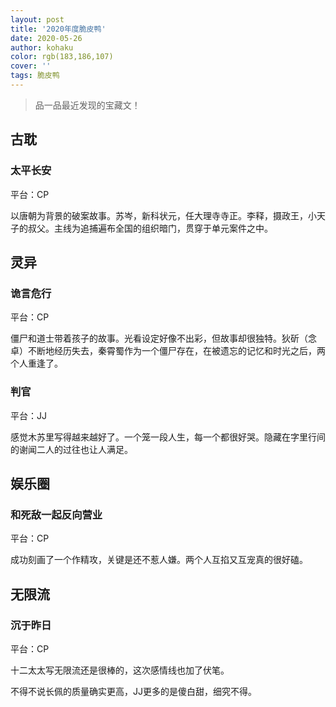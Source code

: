 ```yaml
---
layout: post
title: '2020年度脆皮鸭'
date: 2020-05-26
author: kohaku
color: rgb(183,186,107)
cover: ''
tags: 脆皮鸭
---
```


>品一品最近发现的宝藏文！

## 古耽

### 太平长安

平台：CP

以唐朝为背景的破案故事。苏岑，新科状元，任大理寺寺正。李释，摄政王，小天子的叔父。主线为追捕遍布全国的组织暗门，贯穿于单元案件之中。

## 灵异

### 诡言危行

平台：CP

僵尸和道士带着孩子的故事。光看设定好像不出彩，但故事却很独特。狄斫（念卓）不断地经历失去，秦霄蜀作为一个僵尸存在，在被遗忘的记忆和时光之后，两个人重逢了。

### 判官

平台：JJ

感觉木苏里写得越来越好了。一个笼一段人生，每一个都很好哭。隐藏在字里行间的谢闻二人的过往也让人满足。

## 娱乐圈

### 和死敌一起反向营业

平台：CP

成功刻画了一个作精攻，关键是还不惹人嫌。两个人互掐又互宠真的很好磕。

## 无限流

### 沉于昨日

平台：CP

十二太太写无限流还是很棒的，这次感情线也加了伏笔。


不得不说长佩的质量确实更高，JJ更多的是傻白甜，细究不得。

